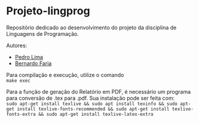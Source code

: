 # Projeto-lingprog

Repositório dedicado ao desenvolvimento do projeto da disciplina de Linguagens de Programação.

Autores:
- [Pedro Lima](https://github.com/PedroHGLima)
- [Bernardo Faria](https://github.com/Bernardo-LSF)


Para compilação e execução, utilize o comando <br>
`make exec`


Para a função de geração do Relatório em PDF, é necessário um programa para conversão de .tex para .pdf.
Sua instalação pode ser feita com: <br>
`sudo apt-get install texlive && sudo apt install texinfo && sudo apt-get install texlive-fonts-recommended && sudo apt-get install texlive-fonts-extra && sudo apt-get install texlive-latex-extra`
